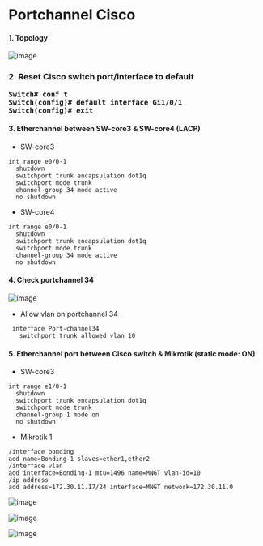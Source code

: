 Portchannel Cisco
==================

<h4>1. Topology</h4>

![image](https://user-images.githubusercontent.com/63696723/130017397-a4b41aa3-9cee-4786-8c7c-9ba615c540b6.png)

<h3>2. Reset Cisco switch port/interface to default
  
```
Switch# conf t
Switch(config)# default interface Gi1/0/1
Switch(config)# exit  
```
  <h4>3. Etherchannel between SW-core3 & SW-core4 (LACP)</h4>
  
 - SW-core3
  
```
int range e0/0-1
  shutdown
  switchport trunk encapsulation dot1q
  switchport mode trunk
  channel-group 34 mode active
  no shutdown
```
  
 - SW-core4
  
```
int range e0/0-1
  shutdown
  switchport trunk encapsulation dot1q
  switchport mode trunk
  channel-group 34 mode active
  no shutdown
```
  
  <h4>4. Check portchannel 34</h4>
  
  ![image](https://user-images.githubusercontent.com/63696723/130019660-9f399aeb-4c75-4777-a03e-6eb8bce22fd5.png)
  
- Allow vlan on portchannel 34
  
```
 interface Port-channel34
   switchport trunk allowed vlan 10
```
  
  <h4>5. Etherchannel port between Cisco switch & Mikrotik (static mode: ON)</h4>
  
   - SW-core3
  
```
int range e1/0-1
  shutdown
  switchport trunk encapsulation dot1q
  switchport mode trunk
  channel-group 1 mode on
  no shutdown
```
  
  - Mikrotik 1
  
```
/interface bonding
add name=Bonding-1 slaves=ether1,ether2
/interface vlan
add interface=Bonding-1 mtu=1496 name=MNGT vlan-id=10
/ip address
add address=172.30.11.17/24 interface=MNGT network=172.30.11.0
```

![image](https://user-images.githubusercontent.com/63696723/130021930-3e4512e8-7461-42fe-b284-70c2a6405b71.png)
  
![image](https://user-images.githubusercontent.com/63696723/130022130-0db2bbf8-a3ac-44a6-8460-d87caa557a3c.png)
  
![image](https://user-images.githubusercontent.com/63696723/130022433-ba381ce8-7631-4262-8132-23baaf170150.png)
